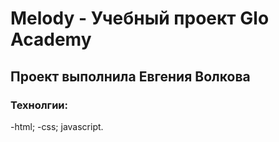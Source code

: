 # Melody - Учебный проект Glo Academy
## Проект выполнила Евгения Волкова

### Технолгии:
-html;
-css;
javascript.
